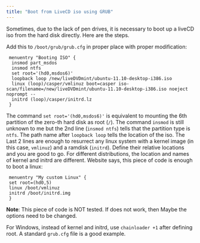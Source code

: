```yaml
---
title: "Boot from LiveCD iso using GRUB"
---
```

Sometimes, due to the lack of pen drives, it is necessary to boot up a liveCD iso from the hard disk directly. Here are the steps.
 
 Add this to `/boot/grub/grub.cfg` in proper place with proper modification:
 
```
 menuentry "Booting ISO" {
  insmod part_msdos
  insmod ntfs
  set root='(hd0,msdos6)'
  loopback loop /new/liveDVDmint/ubuntu-11.10-desktop-i386.iso
  linux (loop)/casper/vmlinuz boot=casper iso-scan/filename=/new/liveDVDmint/ubuntu-11.10-desktop-i386.iso noeject noprompt --
  initrd (loop)/casper/initrd.lz
 }
```
 
 The command `set root='(hd0,msdos6)'` is equivalent to mounting the 6th partition of the zero-th hard disk as root (`/`). The command `insmod` is still unknown to me but the 2nd line (`insmod ntfs`) tells that the partition type is `ntfs`. The path name after `loopback loop` tells the location of the iso.
 The Last 2 lines are enough to resurrect any linux system with a kernel image (in this case, `vmlinuz`) and a ramdisk (`initrd`). Define their relative locations and you are good to go. For different distributions, the location and names of kernel and initrd are different. Website says, this piece of code is enough to boot a linux:
```
 menuentry "My custom Linux" {
 set root=(hd0,5)
 linux /boot/vmlinuz
 initrd /boot/initrd.img
 }
```
**Note**: This piece of code is NOT tested. If does not work, then Maybe the options need to be changed.
 
 For Windows, instead of kernel and initrd, use `chainloader +1` after defining root. A standard `grub.cfg` file is a good example.

